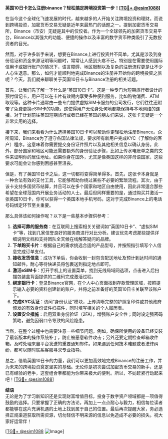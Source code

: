 **英国10日卡怎么注册binance？轻松搞定跨境投资第一步！[[TG💪+ @esim1088](https://t.me/s/esim1088)]**

在当今这个全球化飞速发展的时代，越来越多的人开始关注跨境投资和理财。而说到跨境投资，加密货币交易无疑是近年来最热门的话题之一。提到加密货币交易所，Binance（币安）无疑是其中的佼佼者。作为一个全球领先的加密货币交易平台，Binance以其强大的功能、便捷的操作以及丰富的数字货币种类吸引了无数投资者的目光。

然而，对于许多新手来说，想要在Binance上进行投资并不简单，尤其是涉及到身份验证和资金来源证明等问题时，常常让人感到头疼不已。特别是在需要使用国际信用卡或银行账户的情况下，语言障碍、地区限制以及复杂的注册流程更是让不少人心生退意。那么，如何才能顺利地完成Binance的注册并开始你的跨境投资之旅呢？今天，我们就来聊聊关于英国10日卡与Binance注册的相关话题。

首先，让我们先了解一下什么是“英国10日卡”。这是一种专门为短期旅行者设计的预付借记卡，用户可以在卡片有效期内享受多种便利服务，比如购物消费、ATM取现等。这种卡片通常由一些专门提供虚拟SIM卡服务的公司发行，它们往往还附带了免费更换eSIM卡的功能，这使得用户无论身处何地都能保持与本地网络的连接。对于计划前往英国短期旅行或者已经在英国的朋友们来说，这张卡无疑是一个非常实用的选择。

接下来，我们来看看为什么选择英国10日卡可以帮助你更轻松地注册Binance。众所周知，Binance为了遵守各国法律法规，要求所有新用户完成KYC（了解你的客户）程序。这意味着你需要提交身份证件照片以及其他相关信息以确认身份。此外，部分国家和地区可能还需要额外的身份验证步骤，比如上传水电账单之类的文件来证明你的居住地址。如果你身在国外，尤其是像英国这样的非母语国家，这些要求可能会让你感到困惑甚至沮丧。

但是，有了英国10日卡之后，这一切都将变得简单得多。首先，这张卡本身就是一种合法有效的支付工具，它能够帮助你绕过某些不必要的繁琐流程。其次，由于该卡支持多国货币结算，并且可以在多个国家和地区自由使用，因此非常适合那些希望在全球范围内开展业务活动的人士。最后但同样重要的是，通过购买并激活一张英国10日卡，你可以获得一个英国本地手机号码，这对于完成Binance上的电话号码绑定环节至关重要。

那么具体该如何操作呢？以下是一些基本步骤供参考：

1. **选择可靠的服务商**：在互联网上搜索相关关键词如“英国10日卡”、“虚拟SIM卡”等，找到几家信誉良好的服务商进行对比分析。建议优先考虑那些提供详细说明文档和支持团队全天候在线解答疑问的品牌。
2. **下单购买卡片**：根据自己的需求挑选合适的产品型号，并按照指引填写个人信息完成订单支付。
3. **接收发货信息**：成功下单后，你会收到一封包含配送地址及预计到达时间的通知邮件。耐心等待快递员将包裹送到指定地点即可。
4. **激活eSIM卡**：打开手机上的设置菜单，找到无线局域网选项，点击进入后扫描包装盒背面提供的二维码完成激活过程。
5. **绑定银行卡**：登录Binance官网，在个人中心页面找到存款管理区域，按照提示输入必要的资料创建新的账户，并将之前准备好的英国10日卡关联至该账户下。
6. **完成KYC认证**：访问“身份认证”模块，上传清晰完整的护照复印件或其他政府颁发的有效身份证件扫描件，同时填写相关的个人履历表。
7. **设置安全措施**：启用双重身份验证（2FA），增强账户安全性；同时设定强密码策略，避免因弱口令导致的风险隐患。

当然，在整个过程中也需要注意一些细节问题。例如，确保所使用的设备已经安装了最新版本的操作系统补丁，防止被恶意软件攻击；另外还要定期检查邮箱收件箱，及时处理来自平台发送的重要通知邮件。如果遇到任何技术难题或者法律纠纷，都可以随时联系客服寻求专业指导。

总之，借助英国10日卡的力量，我们可以更加高效地完成Binance的注册工作，并为未来的跨境投资奠定坚实的基础。无论你是初次尝试加密货币交易的新手，还是已有经验的老手，这套组合拳都能为你带来极大的便利。所以，不妨赶紧行动起来吧！[[TG💪+ @esim1088](https://t.me/s/esim1088)]

**结语**  
无论是为了学习新知识还是实现财富增值目标，投身于数字资产领域都是一项值得鼓励的选择。只要掌握了正确的方法论，再加上一点点耐心与毅力，相信每位读者都能够在这片充满机遇的土地上找到属于自己的位置。最后再次提醒大家，务必选择正规渠道获取所需资源，切勿轻信不明来源的信息以免造成不必要的损失。祝大家好运常伴！

[[TG💪+ @esim1088](https://t.me/s/esim1088) ![Image](https://i.postimg.cc/4NQfJmqS/Snipaste-2025-05-13-00-14-12.png)]